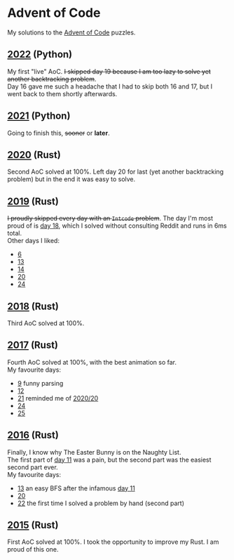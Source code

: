 # Advent of Code

My solutions to the [Advent of Code](https://adventofcode.com/) puzzles.

## [2022](2022) (Python)

My first "live" AoC. ~~I skipped day 19 because I am too lazy to solve yet another backtracking problem~~.\
Day 16 gave me such a headache that I had to skip both 16 and 17, but I went back to them shortly afterwards.

## [2021](2021) (Python)

Going to finish this, ~~sooner~~ or **later**.

## [2020](2020) (Rust)

Second AoC solved at 100%.
Left day 20 for last (yet another backtracking problem) but in the end it was easy to solve.

## [2019](2019) (Rust)

~~I proudly skipped every day with an `Intcode` problem~~.
The day I'm most proud of is [day 18](2019/day_18.rs),
which I solved without consulting Reddit and runs in 6ms total.\
Other days I liked:

- [6](2019/day_06.rs)
- [13](2019/day_13.rs)
- [14](2019/day_14.rs)
- [20](2019/day_20.rs)
- [24](2019/day_24.rs)

## [2018](2018) (Rust)

Third AoC solved at 100%.

## [2017](2017) (Rust)

Fourth AoC solved at 100%, with the best animation so far.\
My favourite days:

- [9](2017/day_09.rs) funny parsing
- [12](2017/day_12.rs)
- [21](2017/day_21.rs) reminded me of [2020/20](2020/day_20.rs)
- [24](2017/day_24.rs)
- [25](2017/day_25.rs)

## [2016](2016) (Rust)

Finally, I know why The Easter Bunny is on the Naughty List.\
The first part of [day 11](2016/day_11.rs) was a pain, but the second part was the easiest second part ever.\
My favourite days:

- [13](2016/day_13.rs) an easy BFS after the infamous [day 11](2016/day_11.rs)
- [20](2016/day_20.rs)
- [22](2016/day_22.rs) the first time I solved a problem by hand (second part)

## [2015](2015) (Rust)

First AoC solved at 100%. I took the opportunity to improve my Rust. I am proud of this one.
